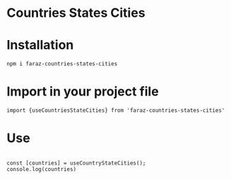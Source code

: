 # Countries States Cities

# Installation

```npm i faraz-countries-states-cities```

# Import in your project file

```
import {useCountriesStateCities} from 'faraz-countries-states-cities'

```

# Use


```

const [countries] = useCountryStateCities();
console.log(countries)

```
